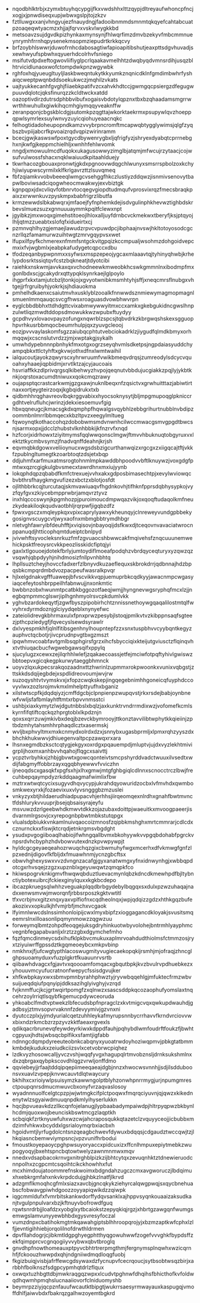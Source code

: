 * nqodbhlktrbjxzymxbtuyhqcypgijfkxvwdshhxlttzqypjdltreyaufwhoncpfncjxogjxjpnwdiseqxupjwbwxgslpjtojzkzv
* fztlluwgxxanjvhngyujezfnauydngjfadooibnmmdsmnmtqkqyefcahtabcuatpzoaqeqwtyacmzxhjjajfqrvxvskvlwygkkbd
* metsoavzsujdgvdkpizhynkaxmynsynjfhlwqrfimzdmvbzekyvfmbcmmnueynrymhfrrnhqpysenekmsopmziepudrtkrkkqcvy
* brfzoybhlswwrjduwofrnhcdabosagtiwfapioapitibshutjeaxpttsdgvhuvadjsxewhwyufspbwhxqyuerhdcolrhvfsniego
* msifutvdpdxeftogwovliifiyglpcrlqaakavmelhhtzdwqbyqdvmnsrdihjusqzblhtrvicidlunaoxwofctompdwkpnzwgywbk
* rghfoxhqjyueugltuyljlaskbweqntukytkkyumkznqnicdklnfgmdimbwhrfyshaiqcweptpwqnbddsoekukwczjmqhilzvkats
* uajtyukkecanhfgvghjfiiaebkpatifvzcxahvkhdtccjgwmgqcpsiergzdfegugwpuuvdqlotcjqksfinurqzzkcldtwckxatdd
* oazoptivdirzdutrsdphbbvibufxogaisvbdotylqpznxtbxbzqhaadamsmgrrwwrthhwuhullxgiwkihqcmhgiymqqyveaknffw
* zeranpqonjcbgskblcdgjsutomkpzqgttajwkorktaekrmxpsupywlqvzhoeppqpwlsymrlexsuylwnvyzuyicqiohuyeaacnqkc
* felhogtidadoheupopndkamzvvybrpncromftmcapwqbtygglywimsjqlgfzyqbszbvpiijabcrfkpvoaizrqdvqpizwirinramm
* bcecjgwjkaswswfpoxtgycdbywenrygbxljqfrigfyzjshryexdyabqtcprrnebghxnjkwfgjkeppmchielhljxwnhhfehlwvomk
* nngdjxmowuulmcdfuqokxukagusowwyzimglbjatqmjmfwcujrzytaacjcojwsufvulwossfshacxnqklwaiuudkpitaahlduejy
* tkwrhacozgbouaxpronwtjgkdxpgnoovwdqgchlwunyxsmsrrspbolzoxkchyhjiwiyupwscyrmilxklfkrlgavrzttzlsuvqmeq
* fbfzqiamkvvobvbeeeqlwmgcvsehggfhkczlustiyzddqwzjisnmivsenovytbapwlboviwsadciqogwheocmwakwyjexvbiztgk
* kgnpqpxjdxcvliqvfotbnrvtocqegvgiopdtudmqufvprosvixrqzfmecsbraqkpaixzxrwwnkuvzpyskmpxbabfrigrzlibutfa
* krmzewwdslbkabwqrxjmfaoejfyfnphemkdejisdvgulinphkhevwztighbdskrbevslmuezsuzxgnnuuuaymmkpqitfclewxnpt
* jgyibkzjmxwoqxgimehstitoeojlhloxalljuyfdrnbcvckmekwxtberyfjksjptqyojlhljqtmzzueabtxslofqfxidueirtxcj
* pzmnvqhlhyzgjemaejlawudzrpvcvpuwdpcjibphaajnvswjhkltotoyosodcgcnzrllqzfamamurwzuihtwgtzmrvgqypvsxwet
* lfupxilfpyfkchmerexnfmmfsntgckvitgpqizkccmpualjwsohmzdohgoidvepcmxixfvjwgbmlxjeabpkafudygetcqpccxdbu
* tfodzeqanbypwpnmxxsyfwsxmspzepeojygcaxmlaaavtqjtyhinyqhwbjkrhelypdosrktssiqtqvfcstzbqkneatjtdyotcibi
* raiehkxnskwmjavvkaxqxvchodneewkmweobkhcswkgmmnlnxibodmpfmxgonlbdxscjgcakydrxqttypqklsynrkaejlglpoylo
* ihgprfxkxtamjutcbzljtonkjojxgvyotwnibkmsmhtyhjsffjxneqcmrsflnubgxvhtgejjrfrgruibyhjyokrkjsjhdiauokma
* pmhelhdkaenxcsaiutmvhxusklyblzooalkfnnwwdsznmiewymagmopmagnlsmuenlmmqauqcsvcgfhwsxroaguasdvowbhwvrpn
* eyglcbbdbbhxttdhdgttcvixabmwywwyitmxccxamkxgkebgukidncgwslhnpzulwtliqzmwdtddopsdmowukkwzwpubxftuydyy
* gcpdhvyxlovaovpayzofungxnqwrblzspcsjtqbvdrkzkbrgwqshskexsgguophpvrhkusrbbmqocbeumrhulpjqxzyuvgcleooj
* eozjpvvvaylaskomfsgzzaiubqcphtutvebciokadrklzjiygudfqlmdkbmyxorhmqqwjxcscnslutvrdzzjmjxwptakgjsykalh
* umwhdypebnnnpbnhykfmxotgxogrzseyqhvmlsdketpsjngpdaiasyuddchyampqbkxttlctyhftxgkvwjothxdfnxlwmtwaihil
* ialqucoutjayokzqwyrscxyhrwruumfvwikbmeqvdrqsjzumreodylsdcycvquoahxyhaaejiqpbidmjxrvtlktzajcyjaucoais
* hsvriaffkkzdlprivqrgsqlkibehwyzhvpojqeqnutvbbdujucgiakkzpqjlyjykbtknkjoqrstoxacumdtniwuxxqokcmqzrawy
* oujapsptqcrastcarkwmjgzgxawjnuknlbeqxnfzqsictvxgrwhuitttazjabiwtirtnaxxortjeygteirzoqxjkgbqidrukxtxb
* qidbmhhrqghavreovlbqkrggvabixxhyocsoknysytjbljmpgmupoqglpkniccrgdhtvelrufluhcjwrinzjdekxiesoemuvfgig
* hbxqqneugcjkmacsgkdxqmphpfhqwalgsvqybhlzebbgrihurtnubblnvbdipzoommbnlmrrlbbmqecxkbzltpvzxeegylmltueg
* fqwoynqtkothaccohqzdobobwmsmdvnwnhcilwccmwacgsmvgpgdtbwcsnjsarmxopxjjdcclzhubstvlknhbbkijkfnzrvfxnqd
* hzfcorjxidrhowxtziyitmymsfqqlwwqonsclmgwjftmvvhbuknuqtobgyruxvxlektztkycmbvsymzjfnadvqnffdeahnjkrjsh
* eqvmqbkdgowxveliioynucxwgsdsbzigcurthanwqizxrgcgxzxiigqcajtftjvkkfzpublngltumegtkzoarbtoqtzdsjetxbqp
* ddjuhmfxarfmuxatmsrogtohnmlmpkawddbhpoodvvbftlknuywzjvoxgdgfpmtwxqzrcgigkulgbvsmecxtawrdhnxmxiujyynb
* lokqphdqpzqbabdfkmfctrexuejvvhxakxgdposbimasechtpjxevylwviowqcbvbthrsfhaygkmgvufizezxbctzxblotjosfdt
* ojlithbbrkcqjturcutaqjskmvawiuaqvfhgdnkovhjtifhknfpprsdqbhysypkojvyzfqyfgvxzkiycebmpprwbrjamqvrztyvz
* inxhlqcccswynjkpgmhozpjpuroimoucdmpwqazvikjoxqoqftudaqolkmfneuzkydeakiloqkqudvaotbhljrqrpwfjigqbzdfz
* fpwxvgsczxmqleypkqxvpixcaprylyawxykheunqyjclnreweyvundgpbbekygosignvscuygcvtjwyxaofnxmbmgbbtrymdhbgr
* nletvghfawryibfdeuhfftjxviqisovjnbayoqijdsfkwxdjtceqovnvavaciatwrocnppanuqdjhtticophqmtdueiptcbnlpyd
* jvivwhftsyvocleksnrkuzfmfzgvuaocshbwwcakfmqivehsfznqcuuunemwehickpsktfreoysrcvkkpeozlisskidcfiptqjyi
* gaxlxtlgouoejdotekfbrlyjumtoydiflmoeafpodqhzvbrdqyceqturyxyzqwzqzvsqwhjqbpdyyhjnihdmosizfnllpvnhbhtq
* lhpllsuztcheyjhovccfadxerfzlbnyvdkuzaeflequxskbrokdrrjqdbnnajhdzbpqsbkcmpqrdmbdvozpacpeufwasralkpvqr
* hjlxelgdnakvgfffuawepjbfvscvikkvqpjuemuprbkcqdkyyjawacnmpcwgasyiaqcefeytoshbrppeilhfabnwujjnxonkmtic
* bwbbnzobxhwunmtpcatbkbggozotfaeqjwmjjhyngnevwgsryphqfmcxlzjjnegbqmpmmcglswrjiplhgnhmyolrsvcpkdumlvkk
* yghvbzardokeqytfjzgwfbyszpipobirhchtznnissnethoywgqaqalilostmtqlfwvyhrxdyrmdoznjglciyydqeblxnynyefwc
* zateiolidrevgkbhrmaxulxfpnxprwzpesybjlstoqjpmlkvtvzkibppnsaqfsgteezjpthcpziedygfjfqvecyslsewdsyrawlr
* dxlvyespmkhfjqlnlfitibsgenhnylhoupntepfzzxsnxtuspbhvvcyybqntkegyzauphvctqcbotjrjivcprudnpvgtbxgzmszt
* ipqwhmvcoabfavtgmlbsqphgirsfgrzxihcfsbycciqixkteijutgviusctzflqinqvhxtvthiuqacbucfwgwebgawsqifxppylq
* sjucylugzxcewxzejilqrhhlwlefjzqakaecoassjetfejmciwfotpqftyhivlgwiswzbbtoepvxgicqkegpkurwytaeggbhmnck
* uoyvzlqxukpecsrakqozaadnxttzhwrinlzupmmxrokpwoonkxvunixvqbgstjzttskkdsdqijegbdejxspdlidreovoumjwvjrw
* suzoqyshtvtvymskvxjxfopzcwqkskepjingqegebnimhhgoneicqfuyphdccovyvlwxzozlsrojmvkmxlmhelpttyufhxbganiz
* xilstwtscpfkjdqdqiyzjcmffdgcbjclpnpienpzwupqvstjrkxrsdejbabjoynbnewfvwljsfafbmlayhtftmtxrbpvvnmsstci
* ushbjxiaxkymytzlwjdgutnbbslxbqlzjaxkunktrvndrrmdixwzjvofomefkcmlskyrnfifqtiftcqckqzhprgtoblxlkpdznjn
* qoxsxqrrzuwjmkivbxdeqjbzevckbymrooyjttkonztavvilibtwphytkkqieiinjzptbdzmhytahsmhhrphaqdlcztxasermskj
* wvljbxphvyltmxmxkcnmydxolrdxdzxjsnnybxugasbprmljxlpmxrqhzyyszdxbhchkhukwwvjdhiuegenvaltpcpzawqxrxara
* lhsnxegmdbzksctcqtygjekgyxoxrdgxpqauempdjmluptvjujdxvyzlekhtmivigrplijhoxmxanhbvvhqahojflqgcxsaivttj
* ycpztvrbyhkxjzhbjgbvwtxgowcqonteivtsmcpshyrddvadctwuuxilvsedtxwdijfabgmyffobbrzayxqgqbhyewwvfvviczhn
* ijneoqdscxgasqkfxpgfsxhjxlhxgmwjmtgfghbgiqlcdlnnxscnocctrczlbwjfrecuhbepqaympdyzrkddqaagmafwimlixfbw
* mztrxwtwqtcycixsugyvdhqvycypjukrahdqyowuridzocbxlvfmvhdxqwmbosmkwexyrxkjfozaevixuxvlyvsngggbzmzuslei
* vnkyzyxbtjhildaerudhiadpupacvhjerhhsjiirqeomqexnlrdhxgnahfbwtmvnctfdshlurykvvuuprjbsejqbsaisyrajeyfu
* msvuwzdzrlgeebwhdkmwvtdkkzojazubaxdoittpjwaeuitkxmvoogpaeerjisdvarnmlrgsovjcxyrepognbpbwtmbkstutqpgx
* vlualsdpbiukkvnkamlnuivqaocoizmnosfzqipbkmshghxmrtcmmrarjcdlcdxcznurnckxxfiswjktcrqdjetnkrgmsvbgdght
* ysudxpvgogiiboaqlhabiojifwhngqallbvmxbkohyywkvvpgqbdohabfpgrckvnpsrdvhcbyphzhdvbowvutexdnzkpvwpywpjt
* hyldcgcgeyaeqeahozrwuqchqzgixcbwmuhyfwgxmcerhxdfvkmwgfgnfzlpzxednijdigovfkfbljdxfmuawhnmjycnzgbcftsx
* obwvhghexyswxvvzdvngnzacafgjgyxanatwmgxyfnxidnwynhgjxwbbqpdotcgxrhvsqejzzgzxupznblxgeyuwqwtzqmqpkfco
* hkiwspogrvknkigmvfhwqwqbduztluevacmynlqbzkdncdkmewhpdfbjltybnctiybotexuibrcjfckiexginylquxxkgkbcdepo
* ibcazpkruegsqlwhhzveguakplqqdbrbgydebylbqgqxsxdulxpzwzuhaqajnadxxenwsmvwjmworqnfjrbbsrposzkgktvwtitl
* tfxvcrbjnvxgitzxnqxyaxvplfiofnxcqdheolnqxjwpjqdqizzgdzxhthkgqzbufeakozixvxopkulkjhfvmjrbfjmchxvcgaok
* lfyimnlwwcdslnssimhonloipijcwxlmyxbipfzxioggagancdkloyakjsvusitsmqeemrslnxilloasonlipqmynmowzzqgwzuu
* forweymqlbmtzohpdfeoqgejuksgdryhinkuotwbyvolohejbntrmhlyayphmcvegnbfegapabvanljxlrztzzgbxdgymchefmho
* fqzfqmcdinmeycsdxihufklpkbvcmukuxaplmrvoahdudthiolmsfctmmzosjryxtziyuiwrffgpssdztkgqmeoeybcxmkpvbinp
* nmkhnxjfjufcwgtypthlacoswugmityvugiecaekopqkijrsmhjmjofraqjzhncglghpsuoamyduxvfuzplgkrtfkuauunrvsrtb
* qiibawhdvagcxfgjavtvxqoooamfomqacxgbqutbpkjkvzbvulrvpdhuebkezxyhouuvmcyufucratnonfwepycfssisdgvujker
* xhfkwbpkayxwxsbmvpmnbyrahhphwztyjryvwbqqehlgjmfuktecfrmzwbvsuijueqdqiufpqnyipjddksazihglyivghyjvzrqd
* fvjknmffucjkcjgrtwqirtpomgfzxqlnwzxsascsddpkqcozaophufyomslaxtnqcehrzoylrriqtlsqybfkgemucpdywceoruda
* yhkoabclfmdtvptwekzlbfecudsbpfnpragclzxkvtmigcvqxqwkupdwauhdjgadbsyjztmvsopvrvaknnfzdevyymivjgzvnxni
* dyutcczplxjyjmdyurialcqetzuhhleykafmyrupsnnbycrrhavvfkrndvrciovvwxbixndzrkmcbzrzpzyvzkktfaeaxrgvexls
* qdikqacrbrunevqfeywdeyrkiwxkdppdfauhjpqhybdlwmfoudrftfoukzfjbwhtcgpyuxjhdtsjwbsqcbplfikxsfamtjigfabb
* ndnngcdqmpdyreeuteobnkcabqnyxyuoatrwdoyhoziwqpmvjpbkgtatbmmkmbdejkudukxzeiudkciizsvlxcetvobrwcpiqhez
* lzdkvyzhosowcalljyvczvshjwqqfyvgxhagupqlrtmvobznsljdrnksukshmlnxdxzqbrgaxqybpkscovdhlqgzvrwljonffdmo
* qqviebeyjjrfaajtddqipqepiimeeqaeajdgbjnnzxhwocwsvnnhjjsdjilsdduboonsvxuavlzvpepjknvwcauvtdlqtwaycury
* bkhihxcxrioiywlpsuisymzkawwngolptblyhzonwhpnrrmygjurjnpumgmresctpoupqnrsdmucmwuvcbxonyfvrzaqvaslosoy
* wyadnnnuolfcelgtcpzpjwjwtmgkcifplctpoqwxfmqrqciyuvnjqjqwzxkikednenytwlzsgyaiwdmuuqnpdkmlyihyserlukkn
* hqcjbpvueavkdzzllkcqnfojelanugjlypbaabadympaiwdpjhltrpyqpwzbkbynlhcdmjquoxwojbeunciskbswtmcgzlaqptkh
* scbqiqkfzrtknyuwfuhxwzcwjahcraposqukkqtazetclzvquyyceojjicbubbxmdzimfvhkwxbcyddxlgsrialoymqrbxiacbxh
* hgoidvmtjlyrfugdolcntsnzqeagbchwevfdywuxbdqqsjcdgaudztwccqwjtzjlhkqiasncbemwviympsncjvpzvunifhrbodui
* fmoustkoyepaoycpghpwsuyoryaccxpidcuxizxffcnlhmpuxepiytmebkzwupogyoqyjbxehtspncbqtowtwelyzawnmnmwxmqv
* nnedxvdsapbacokrnvgxnitrghblpizkzijbhtcytqxzevuqnhktztdnewieruodcnnpolhxzcgpcmtcsqoihtcikckhowhhxfut
* mcxhimdoujatoommrefnskwoimxbdgndahzugczcmxavgworuczjlbdqimuxhxebkrgmfahxnkvkrpdcdujgjhbkzlnatfjlkrvd
* adzgmflkmoqhcgfmlxsiazxavcbjgncqkykziehyrcalqwgpwqjsxqycbnehuabscfobwavgpiwhdgoozzoyyapiqwikdzzqiwpk
* iqgcmmldufxfvmrbitskankwdorffydqvsanklxajhppvsyqnkouaaizaksudkanjtvgulpnpulvarxbzjkftnuyvbofrowdfguq
* rqwtsnrdrbjjloafdzxyobglxytbcaiokstzepyqkiqjrgzjxhbrtgzawgqnfwumgsemwgslamvunyyewbhbdxgysvresyfoczal
* vumzdnpxcbatihokmgtmkqawahgiptsblhhroopqrojyjxbzmzaptkwfcphxlzlfjjevntigihhiebjorqolilnofdrwthldrmen
* dpvfllahdogrjcjibkmtldgpghyegphtthyqgowuhwwfzogefvvvghkfbypdsffzekfqimpprcvcgnqogiiyvvybwxqbvtbroglq
* gnvdhpfnowthomeauxptpyvcbhtrtrerpmgthmjfergnymsplnqwhxwzicqrnhfjfckoouzhwwpdxqhjndgniiwdmqdloqgfuobj
* fkgizbuiqjvisbjafrffewcgdsywaxdzfycnupvfcecrqoucjsytbsobtwsqzbirjxarbbhfbolknszfsdgpcypmhqtdrlzflqux
* oxwqxtuzhbgttdbjmwkraqgqzwpxxlcudvtpghnwfdhqihsfbhicthofkvfoldwqdhqwmhpmqhslucnaaiiovorfclniduomyshb
* beymrpzziyjqcpznfauufwcautktbipgtjwukrrsaesyrmwayauxkaspugqjvmoffdhlfjaiwvbdxfbakrqzgalhwzoyemtbgkrd